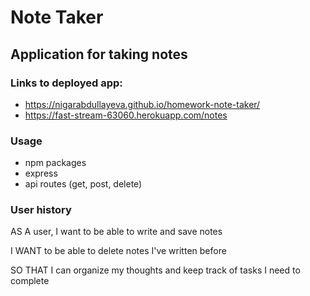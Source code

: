 # Note Taker

## Application for taking notes 

### Links to deployed app:
 * https://nigarabdullayeva.github.io/homework-note-taker/
 * https://fast-stream-63060.herokuapp.com/notes
 
### Usage 
 * npm packages 
 * express 
 * api routes (get, post, delete) 
 
 ### User history 
 AS A user, I want to be able to write and save notes

 I WANT to be able to delete notes I've written before

 SO THAT I can organize my thoughts and keep track of tasks I need to complete
